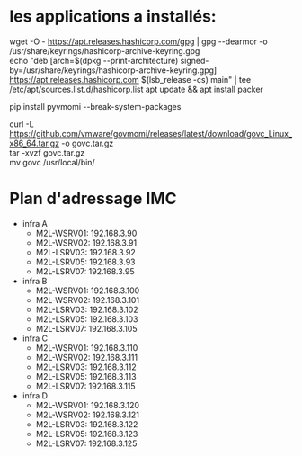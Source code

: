 # les applications a installés: #

wget -O - https://apt.releases.hashicorp.com/gpg | gpg --dearmor -o /usr/share/keyrings/hashicorp-archive-keyring.gpg \
echo "deb [arch=$(dpkg --print-architecture) signed-by=/usr/share/keyrings/hashicorp-archive-keyring.gpg] https://apt.releases.hashicorp.com $(lsb_release -cs) main" |  tee /etc/apt/sources.list.d/hashicorp.list
apt update && apt install packer 

pip install pyvmomi --break-system-packages

curl -L https://github.com/vmware/govmomi/releases/latest/download/govc_Linux_x86_64.tar.gz -o govc.tar.gz \
tar -xvzf govc.tar.gz \
mv govc /usr/local/bin/ 

# Plan d'adressage IMC #
- infra A
  + M2L-WSRV01: 192.168.3.90
  + M2L-WSRV02: 192.168.3.91
  + M2L-LSRV03: 192.168.3.92
  + M2L-LSRV05: 192.168.3.93
  + M2L-LSRV07: 192.168.3.95
- infra B
  + M2L-WSRV01: 192.168.3.100
  + M2L-WSRV02: 192.168.3.101
  + M2L-LSRV03: 192.168.3.102
  + M2L-LSRV05: 192.168.3.103
  + M2L-LSRV07: 192.168.3.105
- infra C
  + M2L-WSRV01: 192.168.3.110
  + M2L-WSRV02: 192.168.3.111
  + M2L-LSRV03: 192.168.3.112
  + M2L-LSRV05: 192.168.3.113
  + M2L-LSRV07: 192.168.3.115
- infra D
  + M2L-WSRV01: 192.168.3.120
  + M2L-WSRV02: 192.168.3.121
  + M2L-LSRV03: 192.168.3.122
  + M2L-LSRV05: 192.168.3.123
  + M2L-LSRV07: 192.168.3.125

